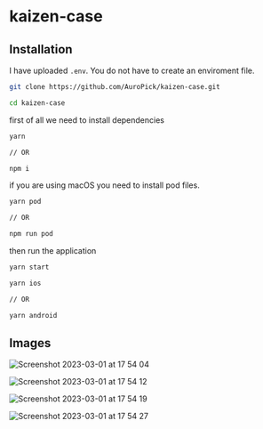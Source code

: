 # kaizen-case

## Installation

I have uploaded `.env`. You do not have to create an enviroment file.

```bash
git clone https://github.com/AuroPick/kaizen-case.git
```
```bash
cd kaizen-case
```
first of all we need to install dependencies
```bash
yarn

// OR

npm i
```
if you are using macOS you need to install pod files.
```bash
yarn pod

// OR

npm run pod
```
then run the application
```bash
yarn start
```
```bash
yarn ios

// OR

yarn android
```

## Images
![Screenshot 2023-03-01 at 17 54 04](https://user-images.githubusercontent.com/53499802/222179716-bdcb807e-0f73-43a8-82cb-88485a836b63.png)

![Screenshot 2023-03-01 at 17 54 12](https://user-images.githubusercontent.com/53499802/222179763-bb6bfd89-d2fc-41a9-bd8f-42d5a5231288.png)

![Screenshot 2023-03-01 at 17 54 19](https://user-images.githubusercontent.com/53499802/222179819-ea8fed04-e0ed-41c3-be58-280d68f70d26.png)

![Screenshot 2023-03-01 at 17 54 27](https://user-images.githubusercontent.com/53499802/222179840-070ab21f-2c40-4ede-b80d-fa5ad267e863.png)

